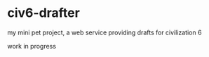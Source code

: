 # civ6-drafter
my mini pet project, a web service providing drafts for civilization 6 


work in progress
